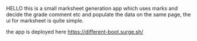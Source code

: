 HELLO this is a small marksheet generation app which uses marks and decide the grade comment etc and populate the data on the same page, the ui for marksheet is quite simple.

the app is deployed here https://different-boot.surge.sh/ 